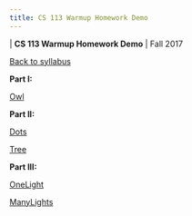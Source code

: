 ```yaml
---
title: CS 113 Warmup Homework Demo
---
```


<div id="header">

| **CS 113 Warmup Homework Demo**
| Fall 2017

</div>

<div id="linkback">

[Back to syllabus](../syllabus.html)

</div>

<div id="demo">

**Part I:**

[Owl](owl.jnlp)

**Part II:**

[Dots](dots.jnlp)

[Tree](tree.jnlp)

**Part III:**

[OneLight](onelight.jnlp)

[ManyLights](manylights.jnlp)

</div>
